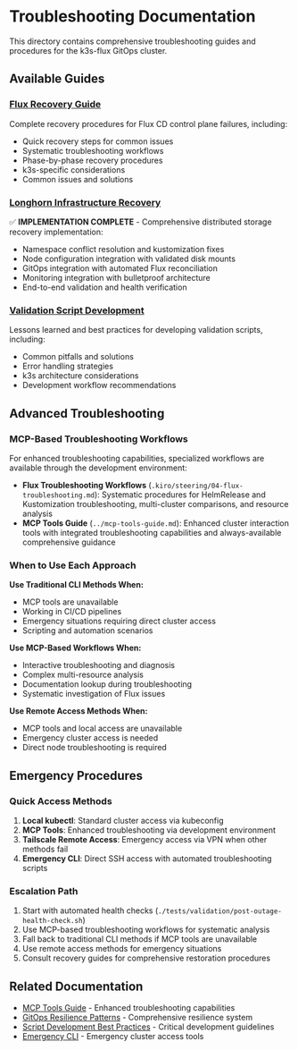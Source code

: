 # Troubleshooting Documentation

This directory contains comprehensive troubleshooting guides and procedures for the k3s-flux GitOps cluster.

## Available Guides

### [Flux Recovery Guide](flux-recovery-guide.md)
Complete recovery procedures for Flux CD control plane failures, including:
- Quick recovery steps for common issues
- Systematic troubleshooting workflows
- Phase-by-phase recovery procedures
- k3s-specific considerations
- Common issues and solutions

### [Longhorn Infrastructure Recovery](../longhorn-infrastructure-recovery-completion.md)
✅ **IMPLEMENTATION COMPLETE** - Comprehensive distributed storage recovery implementation:
- Namespace conflict resolution and kustomization fixes
- Node configuration integration with validated disk mounts
- GitOps integration with automated Flux reconciliation
- Monitoring integration with bulletproof architecture
- End-to-end validation and health verification

### [Validation Script Development](validation-script-development.md)
Lessons learned and best practices for developing validation scripts, including:
- Common pitfalls and solutions
- Error handling strategies
- k3s architecture considerations
- Development workflow recommendations

## Advanced Troubleshooting

### MCP-Based Troubleshooting Workflows
For enhanced troubleshooting capabilities, specialized workflows are available through the development environment:

- **Flux Troubleshooting Workflows** (`.kiro/steering/04-flux-troubleshooting.md`): Systematic procedures for HelmRelease and Kustomization troubleshooting, multi-cluster comparisons, and resource analysis
- **MCP Tools Guide** (`../mcp-tools-guide.md`): Enhanced cluster interaction tools with integrated troubleshooting capabilities and always-available comprehensive guidance

### When to Use Each Approach

**Use Traditional CLI Methods When:**
- MCP tools are unavailable
- Working in CI/CD pipelines
- Emergency situations requiring direct cluster access
- Scripting and automation scenarios

**Use MCP-Based Workflows When:**
- Interactive troubleshooting and diagnosis
- Complex multi-resource analysis
- Documentation lookup during troubleshooting
- Systematic investigation of Flux issues

**Use Remote Access Methods When:**
- MCP tools and local access are unavailable
- Emergency cluster access is needed
- Direct node troubleshooting is required

## Emergency Procedures

### Quick Access Methods
1. **Local kubectl**: Standard cluster access via kubeconfig
2. **MCP Tools**: Enhanced troubleshooting via development environment
3. **Tailscale Remote Access**: Emergency access via VPN when other methods fail
4. **Emergency CLI**: Direct SSH access with automated troubleshooting scripts

### Escalation Path
1. Start with automated health checks (`./tests/validation/post-outage-health-check.sh`)
2. Use MCP-based troubleshooting workflows for systematic analysis
3. Fall back to traditional CLI methods if MCP tools are unavailable
4. Use remote access methods for emergency situations
5. Consult recovery guides for comprehensive restoration procedures

## Related Documentation

- [MCP Tools Guide](../mcp-tools-guide.md) - Enhanced troubleshooting capabilities
- [GitOps Resilience Patterns](../gitops-resilience-patterns.md) - Comprehensive resilience system
- [Script Development Best Practices](../../.kiro/steering/08-script-development-best-practices.md) - Critical development guidelines
- [Emergency CLI](../../scripts/emergency-cli.sh) - Emergency cluster access tools